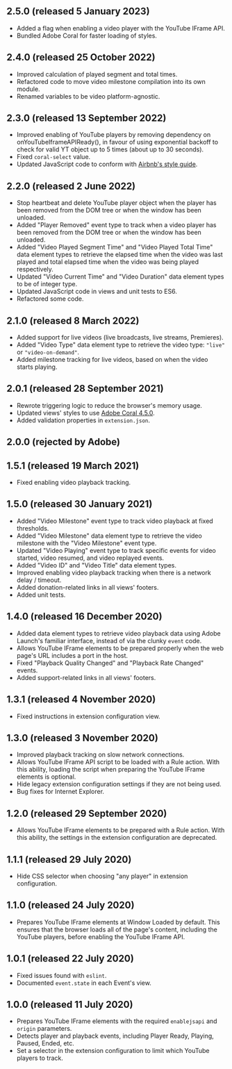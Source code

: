2.5.0 (released 5 January 2023)
-------------------------------
- Added a flag when enabling a video player with the YouTube IFrame API.
- Bundled Adobe Coral for faster loading of styles.

2.4.0 (released 25 October 2022)
--------------------------------

- Improved calculation of played segment and total times.
- Refactored code to move video milestone compilation into its own module.
- Renamed variables to be video platform-agnostic.

2.3.0 (released 13 September 2022)
----------------------------------

- Improved enabling of YouTube players by removing dependency on onYouTubeIframeAPIReady(), in favour of using exponential backoff to check for valid YT object up to 5 times (about up to 30 seconds).
- Fixed `coral-select` value.
- Updated JavaScript code to conform with [Airbnb's style guide](https://github.com/airbnb/javascript).

2.2.0 (released 2 June 2022)
----------------------------

- Stop heartbeat and delete YouTube player object when the player has been removed from the DOM tree or when the window has been unloaded.
- Added "Player Removed" event type to track when a video player has been removed from the DOM tree or when the window has been unloaded.
- Added "Video Played Segment Time" and "Video Played Total Time" data element types to retrieve the elapsed time when the video was last played and total elapsed time when the video was being played respectively.
- Updated "Video Current Time" and "Video Duration" data element types to be of integer type.
- Updated JavaScript code in views and unit tests to ES6.
- Refactored some code.

2.1.0 (released 8 March 2022)
-----------------------------

- Added support for live videos (live broadcasts, live streams, Premieres).
- Added "Video Type" data element type to retrieve the video type: `"live"` or `"video-on-demand"`.
- Added milestone tracking for live videos, based on when the video starts playing.

2.0.1 (released 28 September 2021)
----------------------------------

- Rewrote triggering logic to reduce the browser's memory usage.
- Updated views' styles to use [Adobe Coral 4.5.0](https://opensource.adobe.com/coral-spectrum/documentation/).
- Added validation properties in `extension.json`.

2.0.0 (rejected by Adobe)
-------------------------

1.5.1 (released 19 March 2021)
------------------------------

- Fixed enabling video playback tracking.

1.5.0 (released 30 January 2021)
--------------------------------

- Added "Video Milestone" event type to track video playback at fixed thresholds.
- Added "Video Milestone" data element type to retrieve the video milestone with the "Video Milestone" event type.
- Updated "Video Playing" event type to track specific events for video started, video resumed, and video replayed events.
- Added "Video ID" and "Video Title" data element types.
- Improved enabling video playback tracking when there is a network delay / timeout.
- Added donation-related links in all views' footers.
- Added unit tests.

1.4.0 (released 16 December 2020)
---------------------------------

- Added data element types to retrieve video playback data using Adobe Launch's familiar interface, instead of via the clunky `event` code.
- Allows YouTube IFrame elements to be prepared properly when the web page's URL includes a port in the host.
- Fixed "Playback Quality Changed" and "Playback Rate Changed" events.
- Added support-related links in all views' footers.

1.3.1 (released 4 November 2020)
--------------------------------

- Fixed instructions in extension configuration view.

1.3.0 (released 3 November 2020)
--------------------------------

- Improved playback tracking on slow network connections.
- Allows YouTube IFrame API script to be loaded with a Rule action. With this ability, loading the script when preparing the YouTube IFrame elements is optional.
- Hide legacy extension configuration settings if they are not being used.
- Bug fixes for Internet Explorer.

1.2.0 (released 29 September 2020)
----------------------------------

- Allows YouTube IFrame elements to be prepared with a Rule action. With this ability, the settings in the extension configuration are deprecated.

1.1.1 (released 29 July 2020)
-----------------------------

- Hide CSS selector when choosing "any player" in extension configuration.

1.1.0 (released 24 July 2020)
-----------------------------

- Prepares YouTube IFrame elements at Window Loaded by default. This ensures that the browser loads all of the page's content, including the YouTube players, before enabling the YouTube IFrame API.

1.0.1 (released 22 July 2020)
-----------------------------

- Fixed issues found with `eslint`.
- Documented `event.state` in each Event's view.

1.0.0 (released 11 July 2020)
-----------------------------

- Prepares YouTube IFrame elements with the required `enablejsapi` and `origin` parameters.
- Detects player and playback events, including Player Ready, Playing, Paused, Ended, etc.
- Set a selector in the extension configuration to limit which YouTube players to track.
